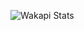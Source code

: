 ![Wakapi Stats]([https://github-readme-stats.vercel.app/api/wakatime?username=U0837CCRBO8D&api_domain=waka.hackclub.com&bg_color=1A202C&title_color=2F855A&icon_color=2F855A&text_color=ffffff&custom_title=Wakapi%20Week%20Stats&layout=compact](https://github-readme-stats.vercel.app/api/wakatime?username=U0837CCRB0D&api_domain=waka.hackclub.com&bg_color=1A202C&title_color=2F855A&icon_color=2F855A&text_color=ffffff&custom_title=Wakapi%20Week%20Stats&layout=compact))

